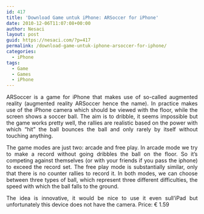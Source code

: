 ```yaml
---
id: 417
title: 'Download Game untuk iPhone: ARSoccer for iPhone'
date: 2010-12-06T11:07:08+00:00
author: Nesaci
layout: post
guid: https://nesaci.com/?p=417
permalink: /download-game-untuk-iphone-arsoccer-for-iphone/
categories:
  - iPhone
tags:
  - Game
  - Games
  - iPhone
---
```

<p style="text-align: justify;">
  ARSoccer is a game for iPhone that makes use of so-called augmented reality (augmented reality ARSoccer hence the name). In practice makes use of the iPhone camera which should be viewed with the floor, while the screen shows a soccer ball. The aim is to dribble, it seems impossible but the game works pretty well, the rallies are realistic based on the power with which &#8220;hit&#8221; the ball bounces the ball and only rarely by itself without touching anything.
</p>

<p style="text-align: justify;">
  The game modes are just two: arcade and free play. In arcade mode we try to make a record without going dribbles the ball on the floor. So it&#8217;s competing against themselves (or with your friends if you pass the iphone) to exceed the record set. The free play mode is substantially similar, only that there is no counter rallies to record it. In both modes, we can choose between three types of ball, which represent three different difficulties, the speed with which the ball falls to the ground.
</p>

<p style="text-align: justify;">
  The idea is innovative, it would be nice to use it even sull&#8217;iPad but unfortunately this device does not have the camera. Price: € 1.59
</p>